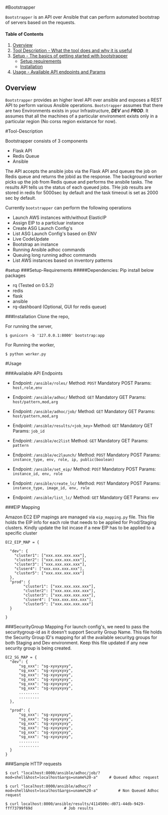 #Bootstrapper

`Bootstrapper` is an API over Ansible that can perform automated bootstrap of servers based on the requests.

#### Table of Contents
1. [Overview](#overview)
2. [Tool Description - What the tool does and why it is useful](#tool-description)
3. [Setup - The basics of getting started with bootstrapper](#setup)
    * [Setup requirements](#setup-requirements)
    * [Installation](#installation)
4. [Usage - Available API endpoints and Params](#usage)

## Overview

`Bootstrapper` provides an higher level API over ansible and exposes a REST API to perform various Ansible operations. `Bootstrapper` assumes that there are two Environments exists in your Infrastructure, ***DEV*** and ***PROD***. It assumes that all the machines of a particular environment exists only in a particular region (No corss region existance for now).

#Tool-Description

Bootstrapper consists of 3 components

 * Flask API
 * Redis Queue
 * Ansible

The API accepts the ansible jobs via the Flask API and queues the job on Redis queue and returns the jobid as the response. The background worker picks up the job from Redis queue and performs the ansbile tasks. The results API tells us the status of each queued jobs. THe job results are stored in redis for 5000sec by default and the task timeout is set as 2000 sec by default.

Currently `bootstrapper` can perform the following operations

* Launch AWS instances with/without ElasticIP
* Assign EIP to a particluar instance
* Create ASG Launch Config's
* List ASG Launch Config's based on ENV
* Live CodeUpdate
* Bootstrap an instance
* Running Ansible adhoc commands
* Queuing long running adhoc commands
* List AWS instances based on inventory patterns

#setup
###Setup-Requirements
#####Dependencies:
Pip install below packages

  * rq (Tested on 0.5.2)
  * redis
  * flask
  * ansible
  * rq-dashboard  (Optional, GUI for redis queue)

###Installation
 Clone the repo,

 For running the server,

	$ gunicorn -b '127.0.0.1:8000' bootstrap:app

 For Running the worker,

	$ python worker.py


#Usage

###Available API Endpoints

  * Endpoint: `/ansible/roles/`
    Method: `POST`
    Mandatory POST Params: `host,role,env`

  * Endpoint: `/ansible/adhoc/`
    Method: `GET`
    Mandatory GET Params: `host/pattern,mod,arg`

  * Endpoint: `/ansible/adhoc/job/`
    Method: `GET`
    Mandatory GET Params: `host/pattern,mod,arg`

  * Endpoint: `/ansible/results/<job_key>`
    Method: `GET`
    Mandatory GET Params: `job_id`

  * Endpoint: `/ansible/ec2list`
    Method: `GET`
    Mandatory GET Params: `pattern`

  * Endpoint: `/ansible/ec2launch/`
    Method: `POST`
    Mandatory POST Params: `instance_type, env, role, ip, public(boolean)`

  * Endpoint: `/ansible/set_eip/`
    Method: `POST`
    Mandatory POST Params: `instance_id, env, role`

  * Endpoint: `/ansible/create_lc/`
    Method: `POST`
    Mandatory POST Params: `instance_type, image_id, env, role`

  * Endpoint: `/ansible/list_lc/`
    Method: `GET`
    Mandatory GET Params: `env`

###EIP Mapping

 Amazon EC2 EIP mapings are managed via `eip_mapping.py` file. This file holds the EIP info for each role that needs to be applied for Prod/Staging clusters. Kindly update the list incase if a new EIP has to be applied to a specific cluster

	EC2_EIP_MAP = {

	  "dev": {
	    "cluster1": ["xxx.xxx.xxx.xxx"],
	    "cluster2": ["xxx.xxx.xxx.xxx"],
	    "cluster3": ["xxx.xxx.xxx.xxx"],
	    "cluser4": ["xxx.xxx.xxx.xxx"],
	    "cluster5": ["xxx.xxx.xxx.xxx"]
	  },
	  "prod": {
            "cluster1": ["xxx.xxx.xxx.xxx"],
            "cluster2": ["xxx.xxx.xxx.xxx"],
            "cluster3": ["xxx.xxx.xxx.xxx"],
            "cluser4": ["xxx.xxx.xxx.xxx"],
            "cluster5": ["xxx.xxx.xxx.xxx"]
	  }

	}

###SecurityGroup Mapping
For launch config's, we need to pass the securitygroup-id as it doesn't support Security Group Name. This file holds the Security Group ID's mapping for all the available securityg groups for both Staging and Dev environment. Keep this file updated if any new security group is being created.

    EC2_SG_MAP = {
      "dev": {
          "sg_xxx": "sg-xyxyxyxy",
          "sg_xxx": "sg-xyxyxyxy",
          "sg_xxx": "sg-xyxyxyxy",
          "sg_xxx": "sg-xyxyxyxy",
          "sg_xxx": "sg-xyxyxyxy",
          "sg_xxx": "sg-xyxyxyxy",
          .........
          .........
      },

      "prod": {
          "sg_xxx": "sg-xyxyxyxy",
          "sg_xxx": "sg-xyxyxyxy",
          "sg_xxx": "sg-xyxyxyxy",
          "sg_xxx": "sg-xyxyxyxy",
          "sg_xxx": "sg-xyxyxyxy",
          "sg_xxx": "sg-xyxyxyxy",
          .........
          .........
      }
    }

###Sample HTTP requests


	$ curl "localhost:8000/ansible/adhoc/job/?mod=shell&host=localhost&args=uname%20-a"     # Queued Adhoc request

	$ curl "localhost:8000/ansible/adhoc/?mod=shell&host=localhost&args=uname%20-a"         # Non Queued Adhoc request

	$ curl localhost:8000/ansible/results/4114500c-d071-44db-9429-fff73799f69d              # Job results
